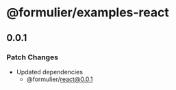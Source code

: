 # @formulier/examples-react

## 0.0.1

### Patch Changes

- Updated dependencies
  - @formulier/react@0.0.1
